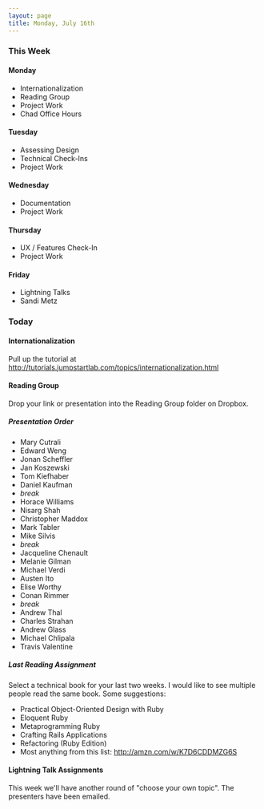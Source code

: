 ```yaml
---
layout: page
title: Monday, July 16th
---
```


### This Week

#### Monday

* Internationalization
* Reading Group
* Project Work
* Chad Office Hours

#### Tuesday

* Assessing Design
* Technical Check-Ins
* Project Work

#### Wednesday

* Documentation
* Project Work

#### Thursday

* UX / Features Check-In
* Project Work

#### Friday

* Lightning Talks
* Sandi Metz

### Today

#### Internationalization

Pull up the tutorial at http://tutorials.jumpstartlab.com/topics/internationalization.html

#### Reading Group

Drop your link or presentation into the Reading Group folder on Dropbox.

##### Presentation Order

* Mary Cutrali
* Edward Weng
* Jonan Scheffler
* Jan Koszewski
* Tom Kiefhaber
* Daniel Kaufman
* _break_
* Horace Williams
* Nisarg Shah
* Christopher Maddox
* Mark Tabler
* Mike Silvis
* _break_
* Jacqueline Chenault
* Melanie Gilman
* Michael Verdi
* Austen Ito
* Elise Worthy
* Conan Rimmer
* _break_
* Andrew Thal
* Charles Strahan
* Andrew Glass
* Michael Chlipala
* Travis Valentine


##### Last Reading Assignment

Select a technical book for your last two weeks. I would like to see multiple people read the same book. Some suggestions:

* Practical Object-Oriented Design with Ruby
* Eloquent Ruby
* Metaprogramming Ruby
* Crafting Rails Applications
* Refactoring (Ruby Edition)
* Most anything from this list: http://amzn.com/w/K7D6CDDMZG6S

#### Lightning Talk Assignments

This week we'll have another round of "choose your own topic". The presenters have been emailed.